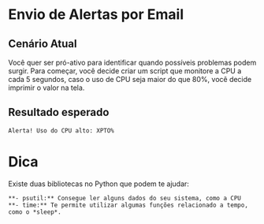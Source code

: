 # Envio de Alertas por Email

## Cenário Atual
Você quer ser pró-ativo para identificar quando possíveis problemas podem surgir.
Para começar, você decide criar um script que monitore a CPU a cada 5 segundos, caso o uso de CPU seja maior do que 80%, você decide imprimir o valor na tela.

## Resultado esperado
```
Alerta! Uso do CPU alto: XPTO%
```

# Dica
Existe duas bibliotecas no Python que podem te ajudar:
```
**- psutil:** Consegue ler alguns dados do seu sistema, como a CPU
**- time:** Te permite utilizar algumas funções relacionado a tempo, como o *sleep*.
